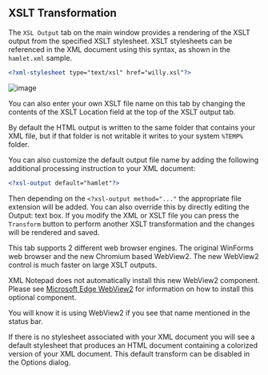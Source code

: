 ## XSLT Transformation

The `XSL Output` tab on the main window provides a rendering of the XSLT output from the specified XSLT stylesheet. XSLT
stylesheets can be referenced in the XML document using this syntax, as shown in the `hamlet.xml` sample.

```xml
<?xml-stylesheet type="text/xsl" href="willy.xsl"?>
```

![image](../assets/images/xsltviewer.png)

You can also enter your own XSLT file name on this tab by changing the contents of the XSLT Location field at the top of
the XSLT output tab.

By default the HTML output is written to the same folder that contains your XML file, but if that folder is not writable
it writes to your system `%TEMP%` folder.

You can also customize the default output file name by adding the following additional processing instruction to your
XML document:

```xml
<?xsl-output default="hamlet"?>
```

Then depending on the `<?xsl-output method="..."` the appropriate file extension will be added. You can also override
this by directly editing the Output: text box. If you modify the XML or XSLT file you can press the `Transform` button
to perform another XSLT transformation and the changes will be rendered and saved.

This tab supports 2 different web browser engines. The original WinForms web browser and the new Chromium based
WebView2. The new WebView2 control is much faster on large XSLT outputs.

XML Notepad does not automatically install this new WebView2 component. Please see [Microsoft Edge
WebView2](https://docs.microsoft.com/en-us/DeployOffice/webview2-install) for information on how to install this
optional component.

You will know it is using WebView2 if you see that name mentioned in the status bar.

If there is no stylesheet associated with your XML document you will see a default stylesheet that produces an HTML
document containing a colorized version of your XML document. This default transform can be disabled in the Options
dialog.
